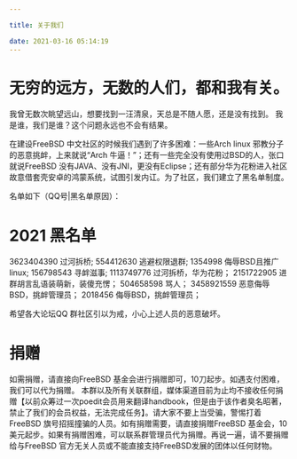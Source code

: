 ```yaml
---

title: 关于我们

date: 2021-03-16 05:14:19
---
```


#   无穷的远方，无数的人们，都和我有关。


我曾无数次眺望远山，想要找到一汪清泉，天总是不随人愿，还是没有找到。
我是谁，我们是谁？这个问题永远也不会有结果。

在建设FreeBSD 中文社区的时候我们遇到了许多困难：一些Arch linux 邪教分子的恶意挑衅，上来就说“Arch 牛逼！”；还有一些完全没有使用过BSD的人，张口就说FreeBSD 没有JAVA、没有JNI，更没有Eclipse；还有部分华为花粉进入社区故意借套壳安卓的鸿蒙系统，试图引发内讧。为了社区，我们建立了黑名单制度。

名单如下（QQ号|黑名单原因）：

#   2021 黑名单
3623404390  过河拆桥;
554412630 逃避权限退群;
1354998 侮辱BSD且推广linux;
156798543 寻衅滋事;
1113749776  过河拆桥，华为花粉；
2151722905  进群胡言乱语装萌新，装傻充愣；
504658598 骂人；
3458921559  恶意侮辱BSD，挑衅管理员；
2018456 侮辱BSD，挑衅管理员；

希望各大论坛QQ 群社区引以为戒，小心上述人员的恶意破坏。

#   捐赠

如需捐赠，请直接向FreeBSD 基金会进行捐赠即可，10刀起步。如遇支付困难，我们可以代为捐赠。
本群以及所有关联群组，媒体渠道目前为止均不接收任何捐赠【以前众筹过一次poedit会员用来翻译handbook，但是由于该作者臭名昭著，禁止了我们的会员权益，无法完成任务】。请大家不要上当受骗，警惕打着FreeBSD 旗号招摇撞骗的人员。如有捐赠需要，请直接捐赠FreeBSD 基金会，10美元起步。如果有捐赠困难，可以联系群管理员代为捐赠。再说一遍，请不要捐赠给与FreeBSD 官方无关人员或不能直接支持FreeBSD发展的团体以任何财物。
